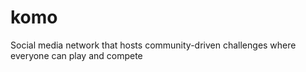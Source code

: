 # komo
Social media network that hosts community-driven challenges where everyone can play and compete
